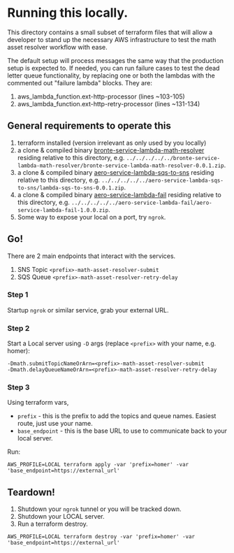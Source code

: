 
# Running this locally.

This directory contains a small subset of terraform files that will allow a
developer to stand up the necessary AWS infrastructure to test the math asset resolver workflow with ease.

The default setup will process messages the same way that the production setup is expected to. If needed, you can run 
failure cases to test the dead letter queue functionality, by replacing one or both the lambdas with the commented out 
"failure lambda" blocks. They are:

1. aws_lambda_function.ext-http-processor (lines ~103-105)
2. aws_lambda_function.ext-http-retry-processor (lines ~131-134)


## General requirements to operate this

1. terraform installed (version irrelevant as only used by you locally)
2. a clone & compiled binary [bronte-service-lambda-math-resolver](https://gitlab.com/pearsontechnology/gpt/bronte/service/bronte-service-lambda-math-resolver) residing relative to this directory, e.g. `../../../../../bronte-service-lambda-math-resolver/bronte-service-lambda-math-resolver-0.0.1.zip`.
3. a clone & compiled binary [aero-service-lambda-sqs-to-sns](https://gitlab.com/pearsontechnology/gpt/aero/aero-service-lambda-sqs-to-sns) residing relative to this directory, e.g. `../../../../../aero-service-lambda-sqs-to-sns/lambda-sqs-to-sns-0.0.1.zip`.
4. a clone & compiled binary [aero-service-lambda-fail](https://gitlab.com/pearsontechnology/gpt/aero/aero-service-lambda-fail) residing relative to this directory, e.g. `../../../../../aero-service-lambda-fail/aero-service-lambda-fail-1.0.0.zip`.
5. Some way to expose your local on a port, try `ngrok`.


## Go!

There are 2 main endpoints that interact with the services.

1. SNS Topic `<prefix>-math-asset-resolver-submit`
2. SQS Queue `<prefix>-math-asset-resolver-retry-delay`


### Step 1

Startup `ngrok` or similar service, grab your external URL.


### Step 2

Start a Local server using `-D` args (replace `<prefix>` with your name, e.g. homer):

```
-Dmath.submitTopicNameOrArn=<prefix>-math-asset-resolver-submit
-Dmath.delayQueueNameOrArn=<prefix>-math-asset-resolver-retry-delay
```

### Step 3

Using terraform vars,

* `prefix` - this is the prefix to add the topics and queue names. Easiest route, just use your name.
* `base_endpoint` - this is the base URL to use to communicate back to your local server.

Run:

```
AWS_PROFILE=LOCAL terraform apply -var 'prefix=homer' -var 'base_endpoint=https://external_url'
```


## Teardown!

1. Shutdown your `ngrok` tunnel or you will be tracked down.
2. Shutdown your LOCAL server.
3. Run a terraform destroy.

```
AWS_PROFILE=LOCAL terraform destroy -var 'prefix=homer' -var 'base_endpoint=https://external_url'
```

